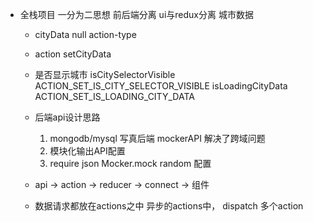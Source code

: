 - 全栈项目
    一分为二思想
    前后端分离
    ui与redux分离
    城市数据
    - cityData  null
        action-type
    - action setCityData
    - 是否显示城市 isCitySelectorVisible
        ACTION_SET_IS_CITY_SELECTOR_VISIBLE
        isLoadingCityData 
        ACTION_SET_IS_LOADING_CITY_DATA

    - 后端api设计思路
        1. mongodb/mysql 写真后端
            mockerAPI 解决了跨域问题
        2. 模块化输出API配置
        3. require json  Mocker.mock random 配置
    - api -> action -> reducer -> connect -> 组件

    - 数据请求都放在actions之中
        异步的actions中， dispatch 多个action